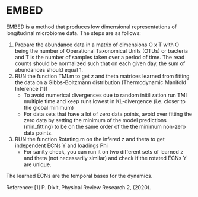 # EMBED
EMBED is a method that produces low dimensional representations of longitudinal microbiome data.
The steps are as follows:
1) Prepare the abundance data in a matrix of dimensions O x T with O being the number of Operational Taxonomical Units (OTUs) or bacteria and T is the number of samples taken over a period of time. The read counts should be normalized such that on each given day, the sum of abundances should equal 1.
2) RUN the function TMI.m to get z and theta matrices learned from fitting the data on a Gibbs-Boltzmann distribution (Thermodynamic Manifold Inference [1])
    - To avoid numerical divergences due to random initilization run TMI multiple time and keep runs lowest in KL-divergence (i.e. closer to the global minimum)
    - For data sets that have a lot of zero data points, avoid over fitting the zero data by setting the minimum of the model predictions (min_fitting) to be on the same order of       the the minimum non-zero data points. 
3) RUN the function Rotating.m on the infered z and theta to get independent ECNs Y and loadings Phi 
    - For sanity check, you can run it  on two different sets of learned z and theta (not necessarily similar) and check if the rotated ECNs Y are unique.

The learned ECNs are the temporal bases for the dynamics.

Reference:
[1] P. Dixit, Physical Review Research 2, (2020).
